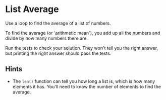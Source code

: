 # List Average

Use a loop to find the average of a list of numbers.

To find the average (or 'arithmetic mean'), you add up all the numbers and divide by how many numbers there are.

Run the tests to check your solution. They won't tell you the right answer, but printing the right answer should pass the tests.

## Hints

* The `len()` function can tell you how long a list is, which is how many elements it has. You'll need to know the number of elements to find the average.
